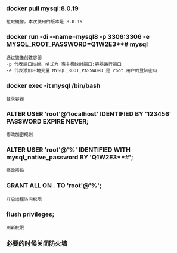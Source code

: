 
### docker pull mysql:8.0.19
    
    拉取镜像，本次使用的版本是 8.0.19
    
### docker run -di --name=mysql8 -p 3306:3306 -e MYSQL_ROOT_PASSWORD=Q1W2E3**# mysql
    
    通过镜像创建容器
    -p 代表端口映射，格式为 宿主机映射端口:容器运行端口
    -e 代表添加环境变量 MYSQL_ROOT_PASSWORD 是 root 用户的登陆密码
    
### docker exec -it mysql /bin/bash

    登录容器
    
### ALTER USER 'root'@'localhost' IDENTIFIED BY '123456' PASSWORD EXPIRE NEVER;

    修改加密规则
    
### ALTER USER 'root'@'%' IDENTIFIED WITH mysql_native_password BY 'Q1W2E3**#';

    修改密码
    
### GRANT ALL ON *.* TO 'root'@'%';

    开启远程访问权限
    
### flush privileges;

    刷新权限
    
### 必要的时候关闭防火墙